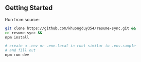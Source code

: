 
## Getting Started

Run from source: 

```bash
git clone https://github.com/khuongduy354/resume-sync.git &&
cd resume-sync && 
npm install

# create a .env or .env.local in root similar to .env.sample  
# and fill out
npm run dev
```

